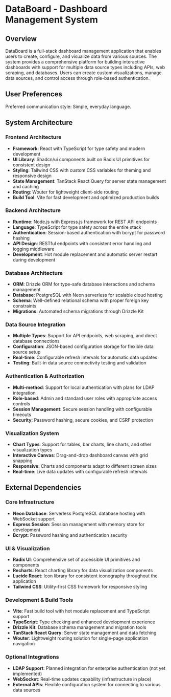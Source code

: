 # DataBoard - Dashboard Management System

## Overview

DataBoard is a full-stack dashboard management application that enables users to create, configure, and visualize data from various sources. The system provides a comprehensive platform for building interactive dashboards with support for multiple data source types including APIs, web scraping, and databases. Users can create custom visualizations, manage data sources, and control access through role-based authentication.

## User Preferences

Preferred communication style: Simple, everyday language.

## System Architecture

### Frontend Architecture
- **Framework**: React with TypeScript for type safety and modern development
- **UI Library**: Shadcn/ui components built on Radix UI primitives for consistent design
- **Styling**: Tailwind CSS with custom CSS variables for theming and responsive design
- **State Management**: TanStack React Query for server state management and caching
- **Routing**: Wouter for lightweight client-side routing
- **Build Tool**: Vite for fast development and optimized production builds

### Backend Architecture
- **Runtime**: Node.js with Express.js framework for REST API endpoints
- **Language**: TypeScript for type safety across the entire stack
- **Authentication**: Session-based authentication with bcrypt for password hashing
- **API Design**: RESTful endpoints with consistent error handling and logging middleware
- **Development**: Hot module replacement and automatic server restart during development

### Database Architecture
- **ORM**: Drizzle ORM for type-safe database interactions and schema management
- **Database**: PostgreSQL with Neon serverless for scalable cloud hosting
- **Schema**: Well-defined relational schema with proper foreign key constraints
- **Migrations**: Automated schema migrations through Drizzle Kit

### Data Source Integration
- **Multiple Types**: Support for API endpoints, web scraping, and direct database connections
- **Configuration**: JSON-based configuration storage for flexible data source setup
- **Real-time**: Configurable refresh intervals for automatic data updates
- **Testing**: Built-in data source connectivity testing and validation

### Authentication & Authorization
- **Multi-method**: Support for local authentication with plans for LDAP integration
- **Role-based**: Admin and standard user roles with appropriate access controls
- **Session Management**: Secure session handling with configurable timeouts
- **Security**: Password hashing, secure cookies, and CSRF protection

### Visualization System
- **Chart Types**: Support for tables, bar charts, line charts, and other visualization types
- **Interactive Canvas**: Drag-and-drop dashboard canvas with grid snapping
- **Responsive**: Charts and components adapt to different screen sizes
- **Real-time**: Live data updates with configurable refresh intervals

## External Dependencies

### Core Infrastructure
- **Neon Database**: Serverless PostgreSQL database hosting with WebSocket support
- **Express Session**: Session management with memory store for development
- **Bcrypt**: Password hashing and authentication security

### UI & Visualization
- **Radix UI**: Comprehensive set of accessible UI primitives and components
- **Recharts**: React charting library for data visualization components
- **Lucide React**: Icon library for consistent iconography throughout the application
- **Tailwind CSS**: Utility-first CSS framework for responsive styling

### Development & Build Tools
- **Vite**: Fast build tool with hot module replacement and TypeScript support
- **TypeScript**: Type checking and enhanced development experience
- **Drizzle Kit**: Database schema management and migration tools
- **TanStack React Query**: Server state management and data fetching
- **Wouter**: Lightweight routing solution for single-page application navigation

### Optional Integrations
- **LDAP Support**: Planned integration for enterprise authentication (not yet implemented)
- **WebSocket**: Real-time updates capability (infrastructure in place)
- **External APIs**: Flexible configuration system for connecting to various data sources